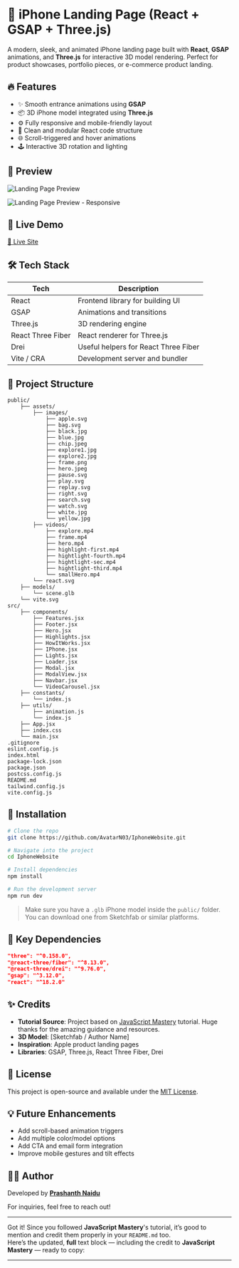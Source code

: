 
# 📱 iPhone Landing Page (React + GSAP + Three.js)

A modern, sleek, and animated iPhone landing page built with **React**, **GSAP** animations, and **Three.js** for interactive 3D model rendering. Perfect for product showcases, portfolio pieces, or e-commerce product landing.

## 🔥 Features

- ✨ Smooth entrance animations using **GSAP**
- 📦 3D iPhone model integrated using **Three.js**
- ⚙️ Fully responsive and mobile-friendly layout
- 🧠 Clean and modular React code structure
- 🌐 Scroll-triggered and hover animations
- 🕹️ Interactive 3D rotation and lighting

## 📸 Preview

![Landing Page Preview](https://github.com/user-attachments/assets/305ab09b-9138-41e4-be41-b25b81a7c8fa)

![Landing Page Preview - Responsive](https://github.com/user-attachments/assets/841a0bb7-670e-4d4f-9446-0d36c8a719f9)


## 🚀 Live Demo

[🔗 Live Site](https://iphone-website-ecru.vercel.app/)

## 🛠️ Tech Stack

| Tech               | Description                          |
|--------------------|--------------------------------------|
| React              | Frontend library for building UI     |
| GSAP               | Animations and transitions           |
| Three.js           | 3D rendering engine                  |
| React Three Fiber  | React renderer for Three.js          |
| Drei               | Useful helpers for React Three Fiber |
| Vite / CRA         | Development server and bundler       |

## 📁 Project Structure

```
public/
    ├── assets/
        ├── images/
            ├── apple.svg
            ├── bag.svg
            ├── black.jpg
            ├── blue.jpg
            ├── chip.jpeg
            ├── explore1.jpg
            ├── explore2.jpg
            ├── frame.png
            ├── hero.jpeg
            ├── pause.svg
            ├── play.svg
            ├── replay.svg
            ├── right.svg
            ├── search.svg
            ├── watch.svg
            ├── white.jpg
            └── yellow.jpg
        ├── videos/
            ├── explore.mp4
            ├── frame.mp4
            ├── hero.mp4
            ├── highlight-first.mp4
            ├── hightlight-fourth.mp4
            ├── hightlight-sec.mp4
            ├── hightlight-third.mp4
            └── smallHero.mp4
        └── react.svg
    ├── models/
        └── scene.glb
    └── vite.svg
src/
    ├── components/
        ├── Features.jsx
        ├── Footer.jsx
        ├── Hero.jsx
        ├── Highlights.jsx
        ├── HowItWorks.jsx
        ├── IPhone.jsx
        ├── Lights.jsx
        ├── Loader.jsx
        ├── Modal.jsx
        ├── ModalView.jsx
        ├── Navbar.jsx
        └── VideoCarousel.jsx
    ├── constants/
        └── index.js
    ├── utils/
        ├── animation.js
        └── index.js
    ├── App.jsx
    ├── index.css
    └── main.jsx
.gitignore
eslint.config.js
index.html
package-lock.json
package.json
postcss.config.js
README.md
tailwind.config.js
vite.config.js
```

## 🚧 Installation

```bash
# Clone the repo
git clone https://github.com/AvatarN03/IphoneWebsite.git

# Navigate into the project
cd IphoneWebsite

# Install dependencies
npm install

# Run the development server
npm run dev
```

> Make sure you have a `.glb` iPhone model inside the `public/` folder. You can download one from Sketchfab or similar platforms.

## 🧩 Key Dependencies

```json
"three": "^0.158.0",
"@react-three/fiber": "^8.13.0",
"@react-three/drei": "^9.76.0",
"gsap": "^3.12.0",
"react": "^18.2.0"
```

## ✨ Credits

- **Tutorial Source**: Project based on [JavaScript Mastery](https://www.youtube.com/@javascriptmastery) tutorial. Huge thanks for the amazing guidance and resources.
- **3D Model**: [Sketchfab / Author Name]
- **Inspiration**: Apple product landing pages
- **Libraries**: GSAP, Three.js, React Three Fiber, Drei

## 📜 License

This project is open-source and available under the [MIT License](LICENSE).

## 💡 Future Enhancements

- Add scroll-based animation triggers
- Add multiple color/model options
- Add CTA and email form integration
- Improve mobile gestures and tilt effects

## 🙋‍♂️ Author

Developed by **[Prashanth Naidu](https://github.com/AvatarN03)**

For inquiries, feel free to reach out!

---

Got it! Since you followed **JavaScript Mastery**'s tutorial, it’s good to mention and credit them properly in your `README.md` too.  
Here’s the updated, **full** text block — including the credit to **JavaScript Mastery** — ready to copy:

---





